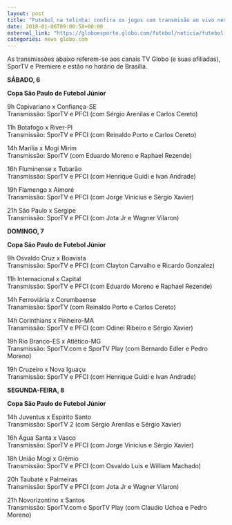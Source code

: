 ```yaml
---
layout: post
title: "Futebol na telinha: confira os jogos com transmisão ao vivo neste fim de semana"
date: 2018-01-06T09:00:58+00:00
external_link: "https://globoesporte.globo.com/futebol/noticia/futebol-na-telinha-confira-os-jogos-com-transmissao-ao-vivo-neste-fim-de-semana.ghtml"
categories: news globo.com
---
```

 
 
 

 
 
 
 

As transmissões abaixo referem-se aos canais TV Globo (e suas afiliadas), SporTV e Premiere e estão no horário de Brasília.

 
 
 

**SÁBADO, 6**

 
 
 

**Copa São Paulo de Futebol Júnior**

 
 
 

9h Capivariano x Confiança-SE  
Transmissão: SporTV e PFCI (com Sérgio Arenilas e Carlos Cereto)

 
 
 

11h Botafogo x River-PI   
Transmissão: SporTV e PFCI (com Reinaldo Porto e Carlos Cereto)

 
 
 

14h Marília x Mogi Mirim  
Transmissão: SporTV (com Eduardo Moreno e Raphael Rezende)

 
 
 

16h Fluminense x Tubarão  
Transmissão: SporTV e PFCI (com Henrique Guidi e Ivan Andrade)

 
 
 

19h Flamengo x Aimoré  
Transmissão: SporTV e PFCI (com Jorge Vinicius e Sérgio Xavier)

 
 
 

21h São Paulo x Sergipe  
Transmissão: SporTV e PFCI (com Jota Jr e Wagner Vilaron)

 
 
 

**DOMINGO, 7**

 
 
 

**Copa São Paulo de Futebol Júnior**

 
 
 

9h Osvaldo Cruz x Boavista  
Transmissão: SporTV e PFCI (com Clayton Carvalho e Ricardo Gonzalez)

 
 
 

11h Internacional x Capital  
Transmissão: SporTV e PFCI (com Eduardo Moreno e Raphael Rezende)

 
 
 

14h Ferroviária x Corumbaense  
Transmissão: SporTV (com Reinaldo Porto e Carlos Cereto)

 
 
 

14h Corinthians x Pinheiro-MA  
Transmissão: SporTV e PFCI (com Odinei Ribeiro e Sérgio Xavier)

 
 
 

19h Rio Branco-ES x Atlético-MG  
Transmissão: SporTV.com e SporTV Play (com Bernardo Edler e Pedro Moreno)

 
 
 

19h Cruzeiro x Nova Iguaçu  
Transmissão: SporTV e PFCI (com Henrique Guidi e Ivan Andrade)

 
 
 

**SEGUNDA-FEIRA, 8**

 
 
 

**Copa São Paulo de Futebol Júnior**

 
 
 

14h Juventus x Espírito Santo  
Transmissão: SporTV 2 (com Sérgio Arenilas e Sérgio Xavier)

 
 
 

16h Água Santa x Vasco  
Transmissão: SporTV e PFCI (com Jorge Vinicius e Sérgio Xavier)

 
 
 

18h União Mogi x Grêmio  
Transmissão: SporTV e PFCI (com Osvaldo Luis e William Machado)

 
 
 

20h Taubaté x Palmeiras  
Transmissão: SporTV e PFCI (com Jota Jr e Wagner Vilaron)

 
 
 
 

21h Novorizontino x Santos  
Transmissão: SporTV.com e SporTV Play (com Claudio Uchoa e Pedro Moreno)

 
 
 
